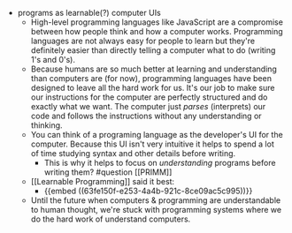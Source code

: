 - programs as learnable(?) computer UIs
	- High-level programming languages like JavaScript are a compromise between how people think and how a computer works. Programming languages are not always easy for people to learn but they're definitely easier than directly telling a computer what to do (writing 1's and 0's).
	- Because humans are so much better at learning and understanding than computers are (for now), programming languages have been designed to leave all the hard work for us. It's our job to make sure our instructions for the computer are perfectly structured and do exactly what we want. The computer just *_parses_* (interprets) our code and follows the instructions without any understanding or thinking.
	- You can think of a programing language as the developer's UI for the computer. Because this UI isn't very intuitive it helps to spend a lot of time studying syntax and other details before writing.
		- This is why it helps to focus on *_understanding_* programs before writing them? #question [[PRIMM]]
	- [[Learnable Programming]] said it best:
		- {{embed ((63fe150f-e253-4a4b-921c-8ce09ac5c995))}}
	- Until the future when computers & programming are understandable to human thought, we're stuck with programming systems where we do the hard work of understand computers.